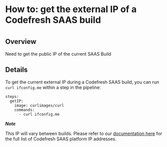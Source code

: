 # How to: get the external IP of a Codefresh SAAS build

#

## Overview

Need to get the public IP of the current SAAS Build

## Details

To get the current external IP during a Codefresh SAAS build, you can run
`curl ifconfig.me` within a step in the pipeline:

    
    
    steps:  
      getIP:  
        image: curlimages/curl  
        commands:  
          - curl ifconfig.me

_**Note**_

This IP will vary between builds. Please refer to our [documentation
here](https://codefresh.io/docs/docs/administration/platform-ip-addresses/)
for the full list of Codefresh SAAS platform IP addresses.

